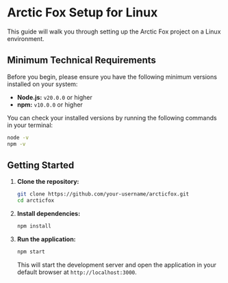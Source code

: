# Arctic Fox Setup for Linux

This guide will walk you through setting up the Arctic Fox project on a Linux environment.

## Minimum Technical Requirements

Before you begin, please ensure you have the following minimum versions installed on your system:

- **Node.js:** `v20.0.0` or higher
- **npm:** `v10.0.0` or higher

You can check your installed versions by running the following commands in your terminal:

```bash
node -v
npm -v
```

## Getting Started

1. **Clone the repository:**

   ```bash
   git clone https://github.com/your-username/arcticfox.git
   cd arcticfox
   ```

2. **Install dependencies:**

   ```bash
   npm install
   ```

3. **Run the application:**

   ```bash
   npm start
   ```

   This will start the development server and open the application in your default browser at `http://localhost:3000`.
